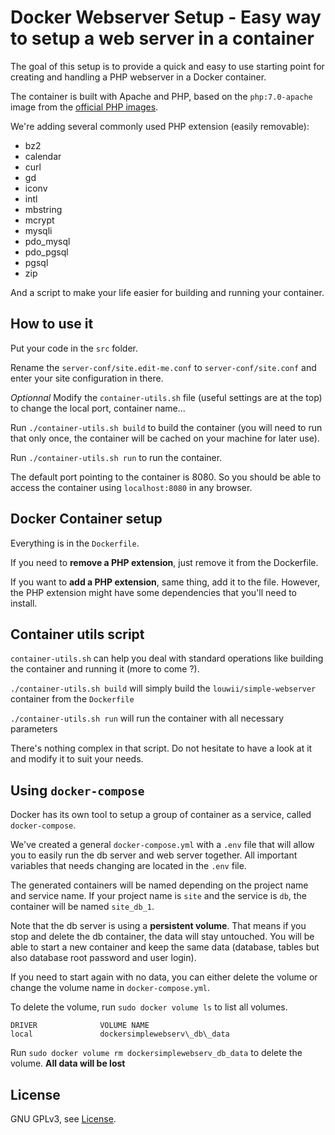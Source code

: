 # Docker Webserver Setup - Easy way to setup a web server in a container

The goal of this setup is to provide a quick and easy to use starting point for creating and handling a PHP webserver in a Docker container.

The container is built with Apache and PHP, based on the `php:7.0-apache` image from the [official PHP images](https://hub.docker.com/_/php/).

We're adding several commonly used PHP extension (easily removable):

* bz2 
* calendar
* curl
* gd
* iconv
* intl
* mbstring
* mcrypt
* mysqli
* pdo_mysql
* pdo_pgsql
* pgsql
* zip

And a script to make your life easier for building and running your container.

## How to use it

Put your code in the `src` folder.

Rename the `server-conf/site.edit-me.conf` to `server-conf/site.conf` and enter your site configuration in there.

*Optionnal* Modify the `container-utils.sh` file (useful settings are at the top) to change the local port, container name...

Run `./container-utils.sh build` to build the container (you will need to run that only once, the container will be cached on your machine for later use).

Run `./container-utils.sh run` to run the container.

The default port pointing to the container is 8080. So you should be able to access the container using `localhost:8080` in any browser.

## Docker Container setup

Everything is in the `Dockerfile`.

If you need to **remove a PHP extension**, just remove it from the Dockerfile. 

If you want to **add a PHP extension**, same thing, add it to the file. However, the PHP extension might have some dependencies that you'll need to install.

## Container utils script

`container-utils.sh` can help you deal with standard operations like building the container and running it (more to come ?).

`./container-utils.sh build` will simply build the `louwii/simple-webserver` container from the `Dockerfile`

`./container-utils.sh run` will run the container with all necessary parameters

There's nothing complex in that script. Do not hesitate to have a look at it and modify it to suit your needs.

## Using `docker-compose`

Docker has its own tool to setup a group of container as a service, called `docker-compose`.

We've created a general `docker-compose.yml` with a `.env` file that will allow you to easily run the db server and web server together. All important variables that needs changing are located in the `.env` file.

The generated containers will be named depending on the project name and service name. If your project name is `site` and the service is `db`, the container will be named `site_db_1`.

Note that the db server is using a **persistent volume**. That means if you stop and delete the db container, the data will stay untouched. You will be able to start a new container and keep the same data (database, tables but also database root password and user login).

If you need to start again with no data, you can either delete the volume or change the volume name in `docker-compose.yml`.

To delete the volume, run `sudo docker volume ls` to list all volumes.

```
DRIVER              VOLUME NAME
local               dockersimplewebserv\_db\_data
```

Run `sudo docker volume rm dockersimplewebserv_db_data` to delete the volume. **All data will be lost**

## License

GNU GPLv3, see [License](LICENSE).
